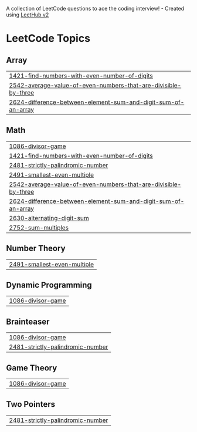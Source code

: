 A collection of LeetCode questions to ace the coding interview! - Created using [LeetHub v2](https://github.com/arunbhardwaj/LeetHub-2.0)
<!---LeetCode Topics Start-->
# LeetCode Topics
## Array
|  |
| ------- |
| [1421-find-numbers-with-even-number-of-digits](https://github.com/preritasaini1/Leetcode/tree/master/1421-find-numbers-with-even-number-of-digits) |
| [2542-average-value-of-even-numbers-that-are-divisible-by-three](https://github.com/preritasaini1/Leetcode/tree/master/2542-average-value-of-even-numbers-that-are-divisible-by-three) |
| [2624-difference-between-element-sum-and-digit-sum-of-an-array](https://github.com/preritasaini1/Leetcode/tree/master/2624-difference-between-element-sum-and-digit-sum-of-an-array) |
## Math
|  |
| ------- |
| [1086-divisor-game](https://github.com/preritasaini1/Leetcode/tree/master/1086-divisor-game) |
| [1421-find-numbers-with-even-number-of-digits](https://github.com/preritasaini1/Leetcode/tree/master/1421-find-numbers-with-even-number-of-digits) |
| [2481-strictly-palindromic-number](https://github.com/preritasaini1/Leetcode/tree/master/2481-strictly-palindromic-number) |
| [2491-smallest-even-multiple](https://github.com/preritasaini1/Leetcode/tree/master/2491-smallest-even-multiple) |
| [2542-average-value-of-even-numbers-that-are-divisible-by-three](https://github.com/preritasaini1/Leetcode/tree/master/2542-average-value-of-even-numbers-that-are-divisible-by-three) |
| [2624-difference-between-element-sum-and-digit-sum-of-an-array](https://github.com/preritasaini1/Leetcode/tree/master/2624-difference-between-element-sum-and-digit-sum-of-an-array) |
| [2630-alternating-digit-sum](https://github.com/preritasaini1/Leetcode/tree/master/2630-alternating-digit-sum) |
| [2752-sum-multiples](https://github.com/preritasaini1/Leetcode/tree/master/2752-sum-multiples) |
## Number Theory
|  |
| ------- |
| [2491-smallest-even-multiple](https://github.com/preritasaini1/Leetcode/tree/master/2491-smallest-even-multiple) |
## Dynamic Programming
|  |
| ------- |
| [1086-divisor-game](https://github.com/preritasaini1/Leetcode/tree/master/1086-divisor-game) |
## Brainteaser
|  |
| ------- |
| [1086-divisor-game](https://github.com/preritasaini1/Leetcode/tree/master/1086-divisor-game) |
| [2481-strictly-palindromic-number](https://github.com/preritasaini1/Leetcode/tree/master/2481-strictly-palindromic-number) |
## Game Theory
|  |
| ------- |
| [1086-divisor-game](https://github.com/preritasaini1/Leetcode/tree/master/1086-divisor-game) |
## Two Pointers
|  |
| ------- |
| [2481-strictly-palindromic-number](https://github.com/preritasaini1/Leetcode/tree/master/2481-strictly-palindromic-number) |
<!---LeetCode Topics End-->